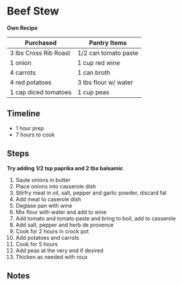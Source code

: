 # Beef Stew
**Own Recipe**

Purchased  | Pantry Items
-----------  | ------------
| 3 lbs Cross Rib Roast  | 1/2 can tomato paste |
| 1 onion                  | 1 cup red wine       |
| 4 carrots                | 1 can  broth         |
| 4 red potatoes           | 3 tbs flour w/ water |
| 1 cap diced tomatoes     | 1 cup peas           |



## Timeline

- 1 hour prep
- 7 hours to cook


## Steps

**Try adding 1/2 tsp paprika and 2 tbs balsamic**

1. Saute onions in butter
2. Place onions into casserole dish
3. Stirfry meat in oil, salt, pepper and garlic powder, discard fat
4. Add meat to caserole dish
5. Deglase pan with wine
6. Mix flour with water and add to wine
6. Add tomato and tomato paste and bring to boil, add to casserole
7. Add salt, pepper and herb de provence
7. Cook for 2 hours in crock pot
8. Add potatoes and carrots
9. Cook for 5 hours
10. Add peas at the very end if desired
11. Thicken as needed with roux


## Notes
